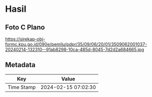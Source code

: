 # Hasil

## Foto C Plano

https://sirekap-obj-formc.kpu.go.id/090e/pemilu/pdpr/35/09/06/20/01/3509062001037-20240214-132310--91ab8298-10ca-485d-8045-7d2d2a684665.jpg


## Metadata

| Key        | Value               |
| ---------- | ------------------- |
| Time Stamp | 2024-02-15 07:02:30 |



